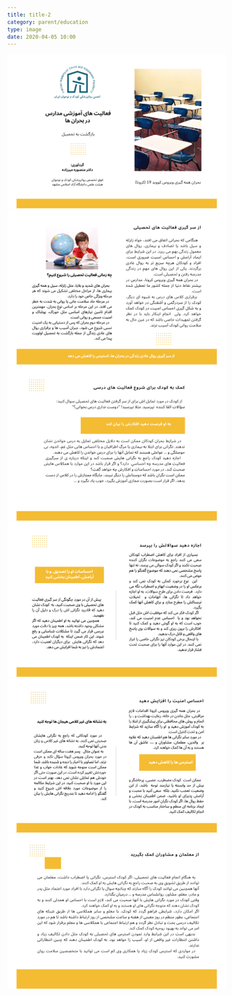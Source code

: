 ```yaml
---
title: title-2
category: parent/education
type: image
date: 2020-04-05 10:00
---
```


![](../../static/images/education7.png)
![](../../static/images/education8.png)
![](../../static/images/education9.png)
![](../../static/images/education10.png)
![](../../static/images/education11.png)
![](../../static/images/education12.png)